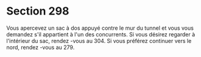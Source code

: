 # Section 298

Vous apercevez un sac à dos appuyé contre le mur du tunnel et vous vous demandez s'il
appartient à l'un des concurrents. Si vous désirez regarder à l'intérieur du sac, rendez -vous
au 304. Si vous préférez continuer vers le nord, rendez -vous au 279.